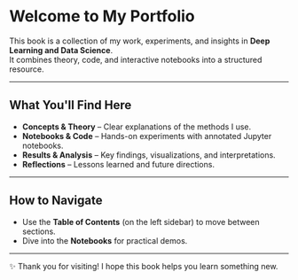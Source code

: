 # Welcome to My Portfolio

This book is a collection of my work, experiments, and insights in **Deep Learning and Data Science**.  
It combines theory, code, and interactive notebooks into a structured resource.

---

## What You'll Find Here
- **Concepts & Theory** – Clear explanations of the methods I use.  
- **Notebooks & Code** – Hands-on experiments with annotated Jupyter notebooks.  
- **Results & Analysis** – Key findings, visualizations, and interpretations.  
- **Reflections** – Lessons learned and future directions.

---

## How to Navigate
- Use the **Table of Contents** (on the left sidebar) to move between sections.  
- Dive into the **Notebooks** for practical demos.  

---

✨ Thank you for visiting! I hope this book helps you learn something new.  
